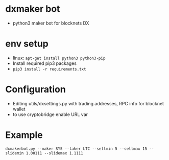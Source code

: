 # dxmaker bot
- python3 maker bot for blocknets DX

# env setup
- linux: ```apt-get install python3 python3-pip```
- Install required pip3 packages
- ```pip3 install -r requirements.txt```

# Configuration
- Editing utils/dxsettings.py with trading addresses, RPC info for blocknet wallet
- to use cryptobridge enable URL var

# Example
```dxmakerbot.py --maker SYS --taker LTC --sellmin 5 --sellmax 15 --slidemin 1.00111 --slidemax 1.1111```
